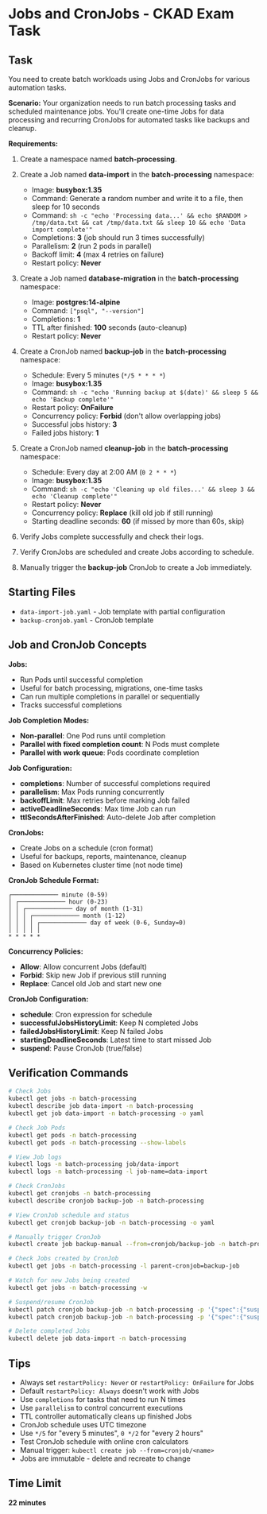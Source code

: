 # Jobs and CronJobs - CKAD Exam Task

## Task

You need to create batch workloads using Jobs and CronJobs for various automation tasks.

**Scenario:**
Your organization needs to run batch processing tasks and scheduled maintenance jobs. You'll create one-time Jobs for data processing and recurring CronJobs for automated tasks like backups and cleanup.

**Requirements:**

1. Create a namespace named **batch-processing**.

2. Create a Job named **data-import** in the **batch-processing** namespace:
   - Image: **busybox:1.35**
   - Command: Generate a random number and write it to a file, then sleep for 10 seconds
   - Command: `sh -c "echo 'Processing data...' && echo $RANDOM > /tmp/data.txt && cat /tmp/data.txt && sleep 10 && echo 'Data import complete'"`
   - Completions: **3** (job should run 3 times successfully)
   - Parallelism: **2** (run 2 pods in parallel)
   - Backoff limit: **4** (max 4 retries on failure)
   - Restart policy: **Never**

3. Create a Job named **database-migration** in the **batch-processing** namespace:
   - Image: **postgres:14-alpine**
   - Command: `["psql", "--version"]`
   - Completions: **1**
   - TTL after finished: **100** seconds (auto-cleanup)
   - Restart policy: **Never**

4. Create a CronJob named **backup-job** in the **batch-processing** namespace:
   - Schedule: Every 5 minutes (`*/5 * * * *`)
   - Image: **busybox:1.35**
   - Command: `sh -c "echo 'Running backup at $(date)' && sleep 5 && echo 'Backup complete'"`
   - Restart policy: **OnFailure**
   - Concurrency policy: **Forbid** (don't allow overlapping jobs)
   - Successful jobs history: **3**
   - Failed jobs history: **1**

5. Create a CronJob named **cleanup-job** in the **batch-processing** namespace:
   - Schedule: Every day at 2:00 AM (`0 2 * * *`)
   - Image: **busybox:1.35**
   - Command: `sh -c "echo 'Cleaning up old files...' && sleep 3 && echo 'Cleanup complete'"`
   - Restart policy: **Never**
   - Concurrency policy: **Replace** (kill old job if still running)
   - Starting deadline seconds: **60** (if missed by more than 60s, skip)

6. Verify Jobs complete successfully and check their logs.

7. Verify CronJobs are scheduled and create Jobs according to schedule.

8. Manually trigger the **backup-job** CronJob to create a Job immediately.

## Starting Files

- `data-import-job.yaml` - Job template with partial configuration
- `backup-cronjob.yaml` - CronJob template

## Job and CronJob Concepts

**Jobs:**
- Run Pods until successful completion
- Useful for batch processing, migrations, one-time tasks
- Can run multiple completions in parallel or sequentially
- Tracks successful completions

**Job Completion Modes:**
- **Non-parallel**: One Pod runs until completion
- **Parallel with fixed completion count**: N Pods must complete
- **Parallel with work queue**: Pods coordinate completion

**Job Configuration:**
- **completions**: Number of successful completions required
- **parallelism**: Max Pods running concurrently
- **backoffLimit**: Max retries before marking Job failed
- **activeDeadlineSeconds**: Max time Job can run
- **ttlSecondsAfterFinished**: Auto-delete Job after completion

**CronJobs:**
- Create Jobs on a schedule (cron format)
- Useful for backups, reports, maintenance, cleanup
- Based on Kubernetes cluster time (not node time)

**CronJob Schedule Format:**
```
┌───────────── minute (0-59)
│ ┌───────────── hour (0-23)
│ │ ┌───────────── day of month (1-31)
│ │ │ ┌───────────── month (1-12)
│ │ │ │ ┌───────────── day of week (0-6, Sunday=0)
│ │ │ │ │
* * * * *
```

**Concurrency Policies:**
- **Allow**: Allow concurrent Jobs (default)
- **Forbid**: Skip new Job if previous still running
- **Replace**: Cancel old Job and start new one

**CronJob Configuration:**
- **schedule**: Cron expression for schedule
- **successfulJobsHistoryLimit**: Keep N completed Jobs
- **failedJobsHistoryLimit**: Keep N failed Jobs
- **startingDeadlineSeconds**: Latest time to start missed Job
- **suspend**: Pause CronJob (true/false)

## Verification Commands

```bash
# Check Jobs
kubectl get jobs -n batch-processing
kubectl describe job data-import -n batch-processing
kubectl get job data-import -n batch-processing -o yaml

# Check Job Pods
kubectl get pods -n batch-processing
kubectl get pods -n batch-processing --show-labels

# View Job logs
kubectl logs -n batch-processing job/data-import
kubectl logs -n batch-processing -l job-name=data-import

# Check CronJobs
kubectl get cronjobs -n batch-processing
kubectl describe cronjob backup-job -n batch-processing

# View CronJob schedule and status
kubectl get cronjob backup-job -n batch-processing -o yaml

# Manually trigger CronJob
kubectl create job backup-manual --from=cronjob/backup-job -n batch-processing

# Check Jobs created by CronJob
kubectl get jobs -n batch-processing -l parent-cronjob=backup-job

# Watch for new Jobs being created
kubectl get jobs -n batch-processing -w

# Suspend/resume CronJob
kubectl patch cronjob backup-job -n batch-processing -p '{"spec":{"suspend":true}}'
kubectl patch cronjob backup-job -n batch-processing -p '{"spec":{"suspend":false}}'

# Delete completed Jobs
kubectl delete job data-import -n batch-processing
```

## Tips

- Always set `restartPolicy: Never` or `restartPolicy: OnFailure` for Jobs
- Default `restartPolicy: Always` doesn't work with Jobs
- Use `completions` for tasks that need to run N times
- Use `parallelism` to control concurrent executions
- TTL controller automatically cleans up finished Jobs
- CronJob schedule uses UTC timezone
- Use `*/5` for "every 5 minutes", `0 */2` for "every 2 hours"
- Test CronJob schedule with online cron calculators
- Manual trigger: `kubectl create job --from=cronjob/<name>`
- Jobs are immutable - delete and recreate to change

## Time Limit

**22 minutes**
